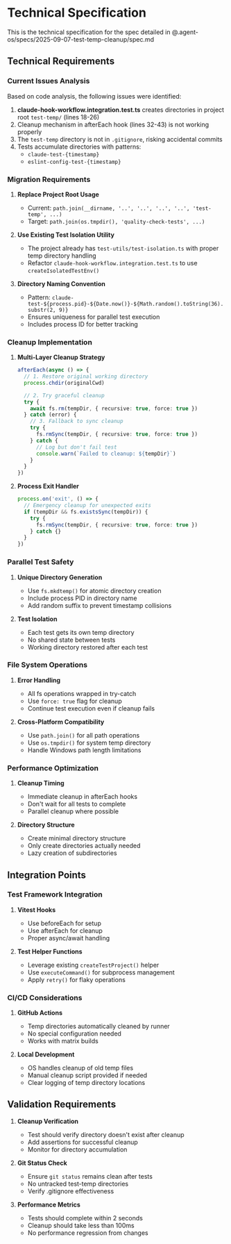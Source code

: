 # Technical Specification

This is the technical specification for the spec detailed in
@.agent-os/specs/2025-09-07-test-temp-cleanup/spec.md

## Technical Requirements

### Current Issues Analysis

Based on code analysis, the following issues were identified:

1. **claude-hook-workflow.integration.test.ts** creates directories in project
   root `test-temp/` (lines 18-26)
2. Cleanup mechanism in afterEach hook (lines 32-43) is not working properly
3. The `test-temp` directory is not in `.gitignore`, risking accidental commits
4. Tests accumulate directories with patterns:
   - `claude-test-{timestamp}`
   - `eslint-config-test-{timestamp}`

### Migration Requirements

1. **Replace Project Root Usage**
   - Current: `path.join(__dirname, '..', '..', '..', '..', 'test-temp', ...)`
   - Target: `path.join(os.tmpdir(), 'quality-check-tests', ...)`

2. **Use Existing Test Isolation Utility**
   - The project already has `test-utils/test-isolation.ts` with proper temp
     directory handling
   - Refactor `claude-hook-workflow.integration.test.ts` to use
     `createIsolatedTestEnv()`

3. **Directory Naming Convention**
   - Pattern:
     `claude-test-${process.pid}-${Date.now()}-${Math.random().toString(36).substr(2, 9)}`
   - Ensures uniqueness for parallel test execution
   - Includes process ID for better tracking

### Cleanup Implementation

1. **Multi-Layer Cleanup Strategy**

   ```typescript
   afterEach(async () => {
     // 1. Restore original working directory
     process.chdir(originalCwd)

     // 2. Try graceful cleanup
     try {
       await fs.rm(tempDir, { recursive: true, force: true })
     } catch (error) {
       // 3. Fallback to sync cleanup
       try {
         fs.rmSync(tempDir, { recursive: true, force: true })
       } catch {
         // Log but don't fail test
         console.warn(`Failed to cleanup: ${tempDir}`)
       }
     }
   })
   ```

2. **Process Exit Handler**
   ```typescript
   process.on('exit', () => {
     // Emergency cleanup for unexpected exits
     if (tempDir && fs.existsSync(tempDir)) {
       try {
         fs.rmSync(tempDir, { recursive: true, force: true })
       } catch {}
     }
   })
   ```

### Parallel Test Safety

1. **Unique Directory Generation**
   - Use `fs.mkdtemp()` for atomic directory creation
   - Include process PID in directory name
   - Add random suffix to prevent timestamp collisions

2. **Test Isolation**
   - Each test gets its own temp directory
   - No shared state between tests
   - Working directory restored after each test

### File System Operations

1. **Error Handling**
   - All fs operations wrapped in try-catch
   - Use `force: true` flag for cleanup
   - Continue test execution even if cleanup fails

2. **Cross-Platform Compatibility**
   - Use `path.join()` for all path operations
   - Use `os.tmpdir()` for system temp directory
   - Handle Windows path length limitations

### Performance Optimization

1. **Cleanup Timing**
   - Immediate cleanup in afterEach hooks
   - Don't wait for all tests to complete
   - Parallel cleanup where possible

2. **Directory Structure**
   - Create minimal directory structure
   - Only create directories actually needed
   - Lazy creation of subdirectories

## Integration Points

### Test Framework Integration

1. **Vitest Hooks**
   - Use beforeEach for setup
   - Use afterEach for cleanup
   - Proper async/await handling

2. **Test Helper Functions**
   - Leverage existing `createTestProject()` helper
   - Use `executeCommand()` for subprocess management
   - Apply `retry()` for flaky operations

### CI/CD Considerations

1. **GitHub Actions**
   - Temp directories automatically cleaned by runner
   - No special configuration needed
   - Works with matrix builds

2. **Local Development**
   - OS handles cleanup of old temp files
   - Manual cleanup script provided if needed
   - Clear logging of temp directory locations

## Validation Requirements

1. **Cleanup Verification**
   - Test should verify directory doesn't exist after cleanup
   - Add assertions for successful cleanup
   - Monitor for directory accumulation

2. **Git Status Check**
   - Ensure `git status` remains clean after tests
   - No untracked test-temp directories
   - Verify .gitignore effectiveness

3. **Performance Metrics**
   - Tests should complete within 2 seconds
   - Cleanup should take less than 100ms
   - No performance regression from changes
